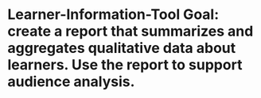 # Learner-Information-Tool Goal: create a report that summarizes and aggregates qualitative data about learners. Use the report to support audience analysis.
